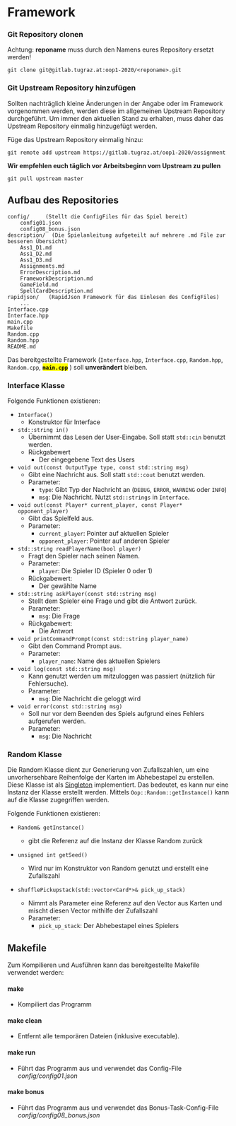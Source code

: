 # Framework



### Git Repository clonen

Achtung: **reponame** muss durch den Namens eures Repository ersetzt werden!

```
git clone git@gitlab.tugraz.at:oop1-2020/<reponame>.git
```



### Git Upstream Repository hinzufügen

Sollten nachträglich kleine Änderungen in der Angabe oder im Framework vorgenommen werden, werden diese im allgemeinen Upstream Repository durchgeführt. Um immer den aktuellen Stand zu erhalten, muss daher das Upstream Repository einmalig hinzugefügt werden.


Füge das Upstream Repository einmalig hinzu:

```
git remote add upstream https://gitlab.tugraz.at/oop1-2020/assignment
```



**Wir empfehlen euch täglich vor Arbeitsbeginn vom Upstream zu pullen**

```
git pull upstream master 
```



## Aufbau des Repositories

```
config/     (Stellt die ConfigFiles für das Spiel bereit)
	config01.json
	config08_bonus.json
description/  (Die Spielanleitung aufgeteilt auf mehrere .md File zur besseren Übersicht)
	Ass1_D1.md
	Ass1_D2.md
	Ass1_D3.md
	Assignments.md
	ErrorDescription.md
	FrameworkDescription.md
	GameField.md
	SpellCardDescription.md
rapidjson/   (RapidJson Framework für das Einlesen des ConfigFiles)
    ...
Interface.cpp
Interface.hpp
main.cpp
Makefile
Random.cpp
Random.hpp
README.md
```

Das bereitgestellte Framework (`Interface.hpp`, `Interface.cpp`, `Random.hpp`, `Random.cpp`, <mark>**`main.cpp`**</mark> ) soll **unverändert** bleiben.



### Interface Klasse

Folgende Funktionen existieren:

- `Interface()`
  - Konstruktor für Interface
- `std::string in()`
  - Übernimmt das Lesen der User-Eingabe. Soll statt `std::cin` benutzt werden.
  - Rückgabewert
    - Der eingegebene Text des Users
- `void out(const OutputType type, const std::string msg)`
  - Gibt eine Nachricht aus. Soll statt `std::cout` benutzt werden.
  - Parameter:
    - `type`: Gibt Typ der Nachricht an (`DEBUG`, `ERROR`, `WARNING` oder `INFO`)
    - `msg`: Die Nachricht. Nutzt `std::strings` in `Interface`.
- `void out(const Player* current_player, const Player* opponent_player)`
  - Gibt das Spielfeld aus.
  - Parameter:
    - `current_player`: Pointer auf aktuellen Spieler
    - `opponent_player`: Pointer auf anderen Spieler
- `std::string readPlayerName(bool player)`
  - Fragt den Spieler nach seinen Namen.
  - Parameter:
    - `player`: Die Spieler ID (Spieler 0  oder 1)
  - Rückgabewert:
    - Der gewählte Name
- `std::string askPlayer(const std::string msg)`
  - Stellt dem Spieler eine Frage und gibt die Antwort zurück.
  - Parameter:
    - `msg`: Die Frage
  - Rückgabewert:
    - Die Antwort
- `void printCommandPrompt(const std::string player_name)`
  - Gibt den Command Prompt aus.
  - Parameter:
    - `player_name`: Name des aktuellen Spielers
- `void log(const std::string msg)`
  - Kann genutzt werden um mitzuloggen was passiert (nützlich für Fehlersuche).
  - Parameter:
    - `msg`: Die Nachricht die geloggt wird
- `void error(const std::string msg)`
  - Soll nur vor dem Beenden des Spiels aufgrund eines Fehlers aufgerufen werden.
  - Parameter:
    - `msg`: Die Nachricht



### Random Klasse

Die Random Klasse dient zur Generierung von Zufallszahlen, um eine unvorhersehbare Reihenfolge der Karten im Abhebestapel zu erstellen. Diese Klasse ist als [Singleton](https://de.wikibooks.org/wiki/C%2B%2B-Programmierung:_Entwurfsmuster:_Singleton) implementiert. Das bedeutet, es kann nur eine Instanz der Klasse erstellt werden. Mittels `Oop::Random::getInstance()`  kann auf die Klasse zugegriffen werden.



Folgende Funktionen existieren:

- `Random& getInstance()` 
  - gibt die Referenz auf die Instanz der Klasse Random zurück

- `unsigned int getSeed()`
  - Wird nur im Konstruktor von Random genutzt und erstellt eine Zufallszahl
- `shufflePickupstack(std::vector<Card*>& pick_up_stack)`
  - Nimmt als Parameter eine Referenz auf den Vector aus Karten und mischt diesen Vector mithilfe der Zufallszahl
  - Parameter:
    - `pick_up_stack`: Der Abhebestapel eines Spielers





## Makefile

Zum Kompilieren und Ausführen kann das bereitgestellte Makefile verwendet werden:

#### make

- Kompiliert das Programm

#### make clean

- Entfernt alle temporären Dateien (inklusive executable).

#### make run

- Führt das Programm aus und verwendet das Config-File *config/config01.json*

#### make bonus

- Führt das Programm aus und verwendet das Bonus-Task-Config-File *config/config08_bonus.json*

